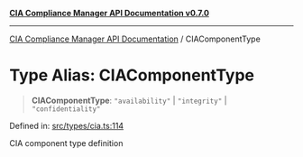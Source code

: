 [**CIA Compliance Manager API Documentation v0.7.0**](../README.md)

***

[CIA Compliance Manager API Documentation](../globals.md) / CIAComponentType

# Type Alias: CIAComponentType

> **CIAComponentType**: `"availability"` \| `"integrity"` \| `"confidentiality"`

Defined in: [src/types/cia.ts:114](https://github.com/Hack23/cia-compliance-manager/blob/main/src/types/cia.ts#L114)

CIA component type definition
